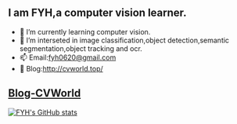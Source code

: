 ## I am FYH,a computer vision learner.
- 🌱 I’m currently learning computer vision.
- 🎨 I’m interseted in image classification,object detection,semantic segmentation,object tracking and ocr.
- 📫 Email:fyh0620@gmail.com
- 📌 Blog:http://cvworld.top/
## [Blog-CVWorld](http://cvworld.top/)

[![FYH's GitHub stats](https://github-readme-stats.vercel.app/api?username=FYH620&theme=tokyonight)](https://github.com/anuraghazra/github-readme-stats)

